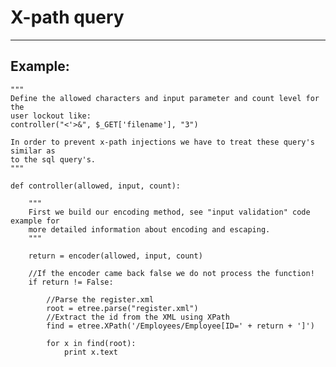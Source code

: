 # X-path query
-------

## Example:

    
    """
    Define the allowed characters and input parameter and count level for the
    user lockout like:
    controller("<'>&", $_GET['filename'], "3")
    
    In order to prevent x-path injections we have to treat these query's similar as 
    to the sql query's. 
    """
    
    def controller(allowed, input, count):
        
        """
        First we build our encoding method, see "input validation" code example for
        more detailed information about encoding and escaping.
        """
        
        return = encoder(allowed, input, count)

        //If the encoder came back false we do not process the function!
        if return != False:

            //Parse the register.xml
            root = etree.parse("register.xml")
            //Extract the id from the XML using XPath
            find = etree.XPath('/Employees/Employee[ID=' + return + ']')

            for x in find(root):
                print x.text
